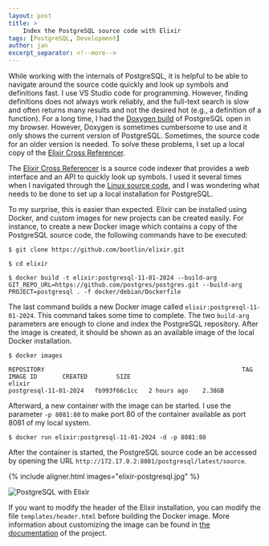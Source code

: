 ```yaml
---
layout: post
title: >
    Index the PostgreSQL source code with Elixir
tags: [PostgreSQL, Development]
author: jan
excerpt_separator: <!--more-->
---
```


While working with the internals of PostgreSQL, it is helpful to be able to navigate around the source code quickly and look up symbols and definitions fast. I use VS Studio code for programming. However, finding definitions does not always work reliably, and the full-text search is slow and often returns many results and not the desired hot (e.g., a definition of a function). For a long time, I had the [Doxygen build](https://doxygen.postgresql.org/) of PostgreSQL open in my browser. However, Doxygen is sometimes cumbersome to use and it only shows the current version of PostgreSQL. Sometimes, the source code for an older version is needed. To solve these problems, I set up a local copy of the [Elixir Cross Referencer](https://github.com/bootlin/elixir). 

<!--more-->

The [Elixir Cross Referencer](https://github.com/bootlin/elixir) is a source code indexer that provides a web interface and an API to quickly look up symbols. I used it several times when I navigated through the [Linux source code](https://elixir.bootlin.com/linux/latest/source), and I was wondering what needs to be done to set up a local installation for PostgreSQL.

To my surprise, this is easier than expected. Elixir can be installed using Docker, and custom images for new projects can be created easily. For instance, to create a new Docker image which contains a copy of the PostgreSQL source code, the following commands have to be executed:

```
$ git clone https://github.com/bootlin/elixir.git

$ cd elixir

$ docker build -t elixir:postgresql-11-01-2024 --build-arg GIT_REPO_URL=https://github.com/postgres/postgres.git --build-arg PROJECT=postgresql . -f docker/debian/Dockerfile
```

The last command builds a new Docker image called `elixir:postgresql-11-01-2024`. This command takes some time to complete. The two `build-arg` parameters are enough to clone and index the PostgreSQL repository. After the image is created, it should be shown as an available image of the local Docker installation.

```
$ docker images

REPOSITORY                                                       TAG                     IMAGE ID       CREATED        SIZE
elixir                                                           postgresql-11-01-2024   fb993f66c1cc   2 hours ago    2.38GB
```

Afterward, a new container with the image can be started. I use the parameter `-p 8081:80` to make port 80 of the container available as port 8081 of my local system.

```
$ docker run elixir:postgresql-11-01-2024 -d -p 8081:80
```

After the container is started, the PostgreSQL source code an be accessed by opening the URL `http://172.17.0.2:8081/postgresql/latest/source`. 

{% include aligner.html images="elixir-postgresql.jpg" %}

![PostgreSQL with Elixir]("/assets/img/elixir-postgresql.jpg")

If you want to modify the header of the Elixir installation, you can modify the file `templates/header.html` before building the Docker image. More information about customizing the image can be found in [the documentation](https://github.com/bootlin/elixir#building-docker-images) of the project.


